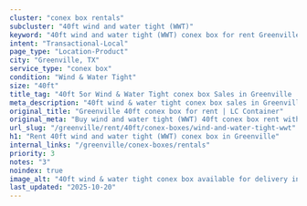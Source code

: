 ```yaml
---
cluster: "conex box rentals"
subcluster: "40ft wind and water tight (WWT)"
keyword: "40ft wind and water tight (WWT) conex box for rent Greenville, TX"
intent: "Transactional-Local"
page_type: "Location-Product"
city: "Greenville, TX"
service_type: "conex box"
condition: "Wind & Water Tight"
size: "40ft"
title_tag: "40ft 5or Wind & Water Tight conex box Sales in Greenville | LC Container"
meta_description: "40ft wind & water tight conex box sales in Greenville. Fast delivery, competitive pricing. Serving conex boxes area. Quote ID: ELB. Call (214) 524-4168 for your free quote today."
original_title: "Greenville 40ft conex box for rent | LC Container"
original_meta: "Buy wind and water tight (WWT) 40ft conex box rent with local delivery in Greenville, TX. LC Container — local Since 2003. Request a fast quote today."
url_slug: "/greenville/rent/40ft/conex-boxes/wind-and-water-tight-wwt"
h1: "Rent 40ft wind and water tight (WWT) conex box in Greenville"
internal_links: "/greenville/conex-boxes/rentals"
priority: 3
notes: "3"
noindex: true
image_alt: "40ft wind & water tight conex box available for delivery in Greenville"
last_updated: "2025-10-20"
---
```


<!-- TODO: Add unique city/inventory copy, images, and internal links here. -->
